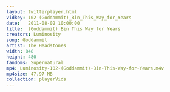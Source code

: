 ```yaml
---
layout: twitterplayer.html
vidkey: 102-(Goddammit)_Bin_This_Way_for_Years
date:   2011-08-02 10:00:00
title:  (Goddammit) Bin This Way for Years
creators: Luminosity
song: Goddammit
artist: The Headstones
width: 848
height: 480
fandoms: Supernatural
mp4: Luminosity-102-(Goddammit)-Bin-This-Way-for-Years.m4v
mp4size: 47.97 MB
collection: playerVids
---
```


  <div>
  
  </div>
  